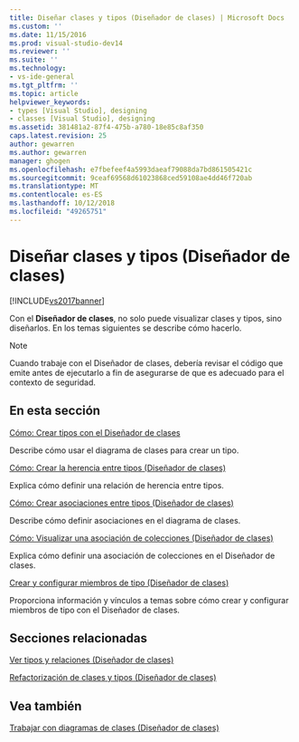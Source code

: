 ```yaml
---
title: Diseñar clases y tipos (Diseñador de clases) | Microsoft Docs
ms.custom: ''
ms.date: 11/15/2016
ms.prod: visual-studio-dev14
ms.reviewer: ''
ms.suite: ''
ms.technology:
- vs-ide-general
ms.tgt_pltfrm: ''
ms.topic: article
helpviewer_keywords:
- types [Visual Studio], designing
- classes [Visual Studio], designing
ms.assetid: 381481a2-87f4-475b-a780-18e85c8af350
caps.latest.revision: 25
author: gewarren
ms.author: gewarren
manager: ghogen
ms.openlocfilehash: e7fbefeef4a5993daeaf79088da7bd861505421c
ms.sourcegitcommit: 9ceaf69568d61023868ced59108ae4dd46f720ab
ms.translationtype: MT
ms.contentlocale: es-ES
ms.lasthandoff: 10/12/2018
ms.locfileid: "49265751"
---
```

# <a name="designing-classes-and-types-class-designer"></a>Diseñar clases y tipos (Diseñador de clases)
[!INCLUDE[vs2017banner](../includes/vs2017banner.md)]

Con el **Diseñador de clases**, no solo puede visualizar clases y tipos, sino diseñarlos. En los temas siguientes se describe cómo hacerlo.  
  
> [!NOTE]
>  Cuando trabaje con el Diseñador de clases, debería revisar el código que emite antes de ejecutarlo a fin de asegurarse de que es adecuado para el contexto de seguridad.  
  
## <a name="in-this-section"></a>En esta sección  
 [Cómo: Crear tipos con el Diseñador de clases](../ide/how-to-create-types-by-using-class-designer.md)  
  
 Describe cómo usar el diagrama de clases para crear un tipo.  
  
 [Cómo: Crear la herencia entre tipos (Diseñador de clases)](../ide/how-to-create-inheritance-between-types-class-designer.md)  
  
 Explica cómo definir una relación de herencia entre tipos.  
  
 [Cómo: Crear asociaciones entre tipos (Diseñador de clases)](../ide/how-to-create-associations-between-types-class-designer.md)  
  
 Describe cómo definir asociaciones en el diagrama de clases.  
  
 [Cómo: Visualizar una asociación de colecciones (Diseñador de clases)](../ide/how-to-visualize-a-collection-association-class-designer.md)  
  
 Explica cómo definir una asociación de colecciones en el Diseñador de clases.  
  
 [Crear y configurar miembros de tipo (Diseñador de clases)](../ide/creating-and-configuring-type-members-class-designer.md)  
  
 Proporciona información y vínculos a temas sobre cómo crear y configurar miembros de tipo con el Diseñador de clases.  
  
## <a name="related-sections"></a>Secciones relacionadas  
 [Ver tipos y relaciones (Diseñador de clases)](../ide/viewing-types-and-relationships-class-designer.md)  
  
 [Refactorización de clases y tipos (Diseñador de clases)](../ide/refactoring-classes-and-types-class-designer.md)  
  
## <a name="see-also"></a>Vea también  
 [Trabajar con diagramas de clases (Diseñador de clases)](../ide/working-with-class-diagrams-class-designer.md)



